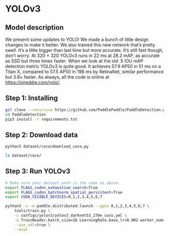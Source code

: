 # YOLOv3

## Model description

We present some updates to YOLO! We made a bunch of little design changes to make it better. We also trained this new network that’s pretty swell. It’s a little bigger than last time but more accurate. It’s still fast though, don’t worry. At 320 × 320 YOLOv3 runs in 22 ms at 28.2 mAP, as accurate as SSD but three times faster. When we look at the old .5 IOU mAP detection metric YOLOv3 is quite good. It achieves 57.9 AP50 in 51 ms on a Titan X, compared to 57.5 AP50 in 198 ms by RetinaNet, similar performance but 3.8× faster. As always, all the code is online at https://pjreddie.com/yolo/.

## Step 1: Installing

```bash
git clone --recursive https://github.com/PaddlePaddle/PaddleDetection.git
cd PaddleDetection
pip3 install -r requirements.txt
```

## Step 2: Download data

```bash
python3 dataset/coco/download_coco.py

ls dataset/coco/
```

## Step 3: Run YOLOv3

```bash
# Make sure your dataset path is the same as above.
export FLAGS_cudnn_exhaustive_search=True
export FLAGS_cudnn_batchnorm_spatial_persistent=True
export CUDA_VISIBLE_DEVICES=0,1,2,3,4,5,6,7

python3 -u -m paddle.distributed.launch --gpus 0,1,2,3,4,5,6,7 \
    tools/train.py \
    -c configs/yolov3/yolov3_darknet53_270e_coco.yml \
    -o TrainReader.batch_size=16 LearningRate.base_lr=0.002 worker_num=4 \
    --use_vdl=true \
    --eval
```
